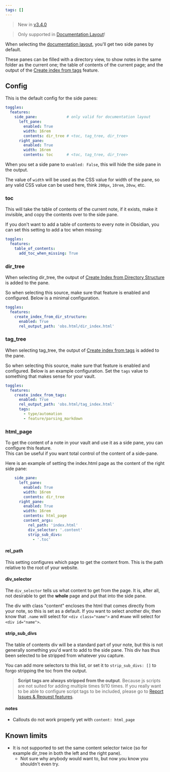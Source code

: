 ```yaml
---
tags: []
---
```

   
> New in [v3.4.0](../../Changelog/v3.4.0.md)   
   
> Only supported in [Documentation Layout](../../Configurations/Styling/Styling.md#documentation)!   
   
When selecting the [documentation layout](../../Configurations/Styling/Styling.md#documentation), you'll get two side panes by default.   
   
These panes can be filled with a directory view, to show notes in the same folder as the current one; the table of contents of the current page; and the output of the [Create index from tags](../../Configurations/Modes/Create%20index%20from%20tags.md) feature.   
   
## Config   
This is the default config for the side panes:   
   
``` yaml
toggles:
  features:
    side_pane:             # only valid for documentation layout
      left_pane:
        enabled: True
	    width: 16rem
        contents: dir_tree # <toc, tag_tree, dir_tree> 
      right_pane:
        enabled: True
        width: 16rem
        contents: toc      # <toc, tag_tree, dir_tree> 
```
   
   
When you set a side pane to `enabled: False`, this will hide the side pane in the output.   
   
The value of `width` will be used as the CSS value for width of the pane, so any valid CSS value can be used here, think `200px`, `10rem`, `20vw`, etc.   
   
### toc   
This will take the table of contents of the current note, if it exists, make it invisible, and copy the contents over to the side pane.   
   
If you don't want to add a table of contents to every note in Obsidian, you can set this setting to add a toc when missing:   
``` yaml
toggles:
  features:
    table_of_contents:
      add_toc_when_missing: True
```
   
   
### dir_tree   
When selecting dir_tree, the output of [Create Index from Directory Structure](../../Configurations/Modes/Create%20Index%20from%20Directory%20Structure.md) is added to the pane.   
   
So when selecting this source, make sure that feature is enabled and configured. Below is a minimal configuration.   
   
``` yaml
toggles:
  features:
    create_index_from_dir_structure:
      enabled: True
      rel_output_path: 'obs.html/dir_index.html'
```
   
   
### tag_tree   
When selecting tag_tree, the output of [Create index from tags](../../Configurations/Modes/Create%20index%20from%20tags.md) is added to the pane.   
   
So when selecting this source, make sure that feature is enabled and configured. Below is an example configuration. Set the  `tags` value to something that makes sense for your vault.   
   
``` yaml
toggles:
  features:
    create_index_from_tags:
      enabled: True
      rel_output_path: 'obs.html/tag_index.html'
      tags:
        - type/automation
        - feature/parsing_markdown
```
   
   
### html_page   
To get the content of a note in your vault and use it as a side pane, you can configure this feature.   
This can be useful if you want total control of the content of a side-pane.   
   
Here is an example of setting the index.html page as the content of the right side pane:   
   
``` yaml
    side_pane:             
      left_pane:
        enabled: True
        width: 16rem
        contents: dir_tree  
      right_pane:
        enabled: True
        width: 16rem
        contents: html_page      
        content_args:   
          rel_path: 'index.html'
          div_selector: '.content'
          strip_sub_divs:
            - '.toc'
```
   
   
#### rel_path   
This setting configures which page to get the content from. This is the path relative to the root of your website.   
   
#### div_selector   
The `div_selector` tells us what content to get from the page. It is, after all, not desirable to get the **whole** page and put that into the side pane.    
   
The div with class "content" encloses the html that comes directly from your note, so this is set as a default. If you want to select another div, then know that `.name` will select for `<div class="name">` and `#name` will select for  `<div id="name">`.   
   
#### strip_sub_divs   
The table of contents div will be a standard part of your note, but this is not generally something you'd want to add to the side pane. This div has thus been selected to be stripped from whatever you capture.   
   
You can add more selectors to this list, or set it to `strip_sub_divs: []` to forgo stripping the toc from the output.   
   
> **Script tags are always stripped from the output**. Because js scripts are not suited for adding multiple times 9/10 times. If you really want to be able to configure script tags to be included, please go to [Report Issues & Request features](../../General%20Information/Report%20Issues%20%26%20Request%20features.md).   
   
#### notes   
   
- Callouts do not work properly yet with `content: html_page`   
   
## Known limits   
   
- It is not supported to set the same content selector twice (so for example dir_tree in both the left and the right pane).   
  - Not sure why anybody would want to, but now you know you shouldn't even try.